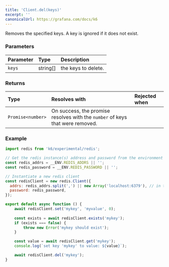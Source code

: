 ```yaml
---
title: 'Client.del(keys)'
excerpt: ''
canonicalUrl: https://grafana.com/docs/k6
---
```


Removes the specified keys. A key is ignored if it does not exist.

### Parameters

| Parameter | Type     | Description         |
| :-------- | :------- | :------------------ |
| `keys`    | string[] | the keys to delete. |


### Returns

| Type              | Resolves with                                                                 | Rejected when |
| :---------------- | :---------------------------------------------------------------------------- | :------------ |
| `Promise<number>` | On success, the promise resolves with the `number` of keys that were removed. |               |

### Example

<CodeGroup labels={[]}>

```javascript
import redis from 'k6/experimental/redis';

// Get the redis instance(s) address and password from the environment
const redis_addrs = __ENV.REDIS_ADDRS || '';
const redis_password = __ENV.REDIS_PASSWORD || '';

// Instantiate a new redis client
const redisClient = new redis.Client({
  addrs: redis_addrs.split(',') || new Array('localhost:6379'), // in the form of 'host:port', separated by commas
  password: redis_password,
});

export default async function () {
    await redisClient.set('mykey', 'myvalue', 0);
    
    const exists = await redisClient.exists('mykey');
    if (exists === false) {
        throw new Error('mykey should exist');
    }

    const value = await redisClient.get('mykey');
    console.log(`set key 'mykey' to value: ${value}`);

    await redisClient.del('mykey');
}
```

</CodeGroup>